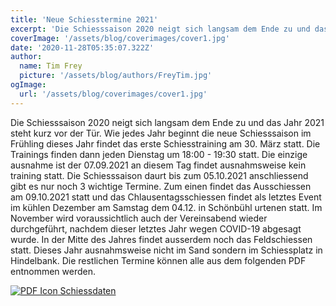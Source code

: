 ```yaml
---
title: 'Neue Schiesstermine 2021'
excerpt: 'Die Schiesssaison 2020 neigt sich langsam dem Ende zu und das Jahr 2021 steht kurz vor der Tür. Wie jedes Jahr beginnt die neue Schiesssaison im Frühling dieses Jahr findet das erste Schiesstraining am 30. März statt.'
coverImage: '/assets/blog/coverimages/cover1.jpg'
date: '2020-11-28T05:35:07.322Z'
author:
  name: Tim Frey
  picture: '/assets/blog/authors/FreyTim.jpg'
ogImage:
  url: '/assets/blog/coverimages/cover1.jpg'
---
```


Die Schiesssaison 2020 neigt sich langsam dem Ende zu und das Jahr 2021 steht kurz vor der Tür. Wie jedes Jahr beginnt die neue Schiesssaison im Frühling dieses Jahr findet das erste Schiesstraining am 30. März statt. 
Die Trainings finden dann jeden Dienstag um 18:00 - 19:30 statt. Die einzige ausnahme ist der 07.09.2021 an diesem Tag findet ausnahmsweise kein training statt. Die Schiesssaison daurt bis zum 05.10.2021 anschliessend gibt es nur noch 3 wichtige Termine.
Zum einen findet das Ausschiessen am 09.10.2021 statt und das Chlausentagsschiessen findet als letztes Event im kühlen Dezember am Samstag dem 04.12. in Schönbühl urtenen statt. Im November wird voraussichtlich auch der Vereinsabend wieder durchgeführt, nachdem dieser letztes Jahr wegen COVID-19 abgesagt wurde. In der Mitte des Jahres findet ausserdem noch das Feldschiessen statt. Dieses Jahr ausnahmsweise nicht im Sand sondern im Schiessplatz in Hindelbank. Die restlichen Termine können alle aus dem folgenden PDF entnommen werden.


[![PDF Icon](/assets/blog/icons/pdf.png) Schiessdaten](/assets/blog/files/Schiessdaten-2021.pdf)



